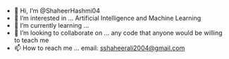 - 👋 Hi, I’m @ShaheerHashmi04
- 👀 I’m interested in ... Artificial Intelligence and Machine Learning
- 🌱 I’m currently learning ...
- 💞️ I’m looking to collaborate on ... any code that anyone would be willing to teach me 
- 📫 How to reach me ... email: sshaheerali2004@gmail.com

<!---
ShaheerHashmi04/ShaheerHashmi04 is a ✨ special ✨ repository because its `README.md` (this file) appears on your GitHub profile.
You can click the Preview link to take a look at your changes.
--->
